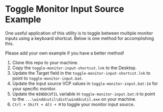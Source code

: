 # Toggle Monitor Input Source Example

One useful application of this utility is to toggle between multiple monitor inputs using a keyboard shortcut. Below is one method for accomplishing this.

Please add your own example if you have a better method!

1. Clone this repo to your machine.
2. Copy the `toggle-monitor-input-shortcut.lnk` to the Desktop.
3. Update the Target field in the `toggle-monitor-input-shortcut.lnk` to point to `toggle-monitor-input.bat`.
4. Update the input source VCP values in `toggle-monitor-input.bat:14` for your specific monitor.
5. Update the `WINDDCUTIL` variable in `toggle-monitor-input.bat:9` to point to the `...\winddcutil\dist\winddcutil.exe` on your machine.
6. `Ctrl + Shift + Alt + M` to toggle your monitor input source.
